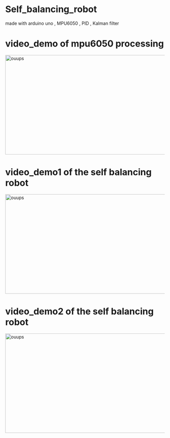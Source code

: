 # Self_balancing_robot
made with arduino uno , MPU6050 , PID , Kalman filter  
# video_demo of mpu6050 processing
<a href="http://www.youtube.com/watch?feature=player_embedded&v=rOc-hpknmv8" target="_blank"><img src="http://img.youtube.com/vi/rOc-hpknmv8/0.jpg" 
alt="ouups" width="560" height="315" border="0" /></a>

# video_demo1 of the self balancing robot

<a href="http://www.youtube.com/watch?feature=player_embedded&v=dKyTx9WBkhg" target="_blank"><img src="http://img.youtube.com/vi/dKyTx9WBkhg/0.jpg" 
alt="ouups" width="560" height="315" border="0" /></a>

# video_demo2 of the self balancing robot

<a href="http://www.youtube.com/watch?feature=player_embedded&v=hAHgmHbxNGo" target="_blank"><img src="http://img.youtube.com/vi/hAHgmHbxNGo/0.jpg" 
alt="ouups" width="560" height="315" border="0" /></a>